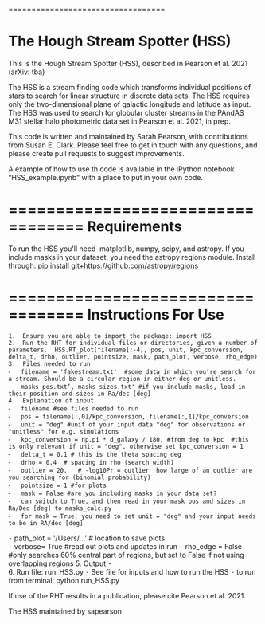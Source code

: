 
==================================

The Hough Stream Spotter (HSS)
==================================

This is the Hough Stream Spotter (HSS), described in Pearson et al. 2021 (arXiv: tba)

The HSS is a  stream finding code which transforms individual positions of stars to search for linear structure in discrete data sets. The HSS requires only the two-dimensional plane of galactic longitude and latitude as input. The HSS was used to search for globular cluster streams in the PAndAS M31 stellar halo photometric data set in Pearson et al. 2021, in prep. 

This code is written and maintained by Sarah Pearson, with contributions from Susan E. Clark. Please feel free to get in touch with any questions, and please create pull requests to suggest improvements.

A example of how to use th code is available in the iPython notebook “HSS_example.ipynb" with a place to put in your own code.

==================================
Requirements
==================================

To run the HSS you'll need  matplotlib, numpy, scipy, and astropy. 
If you include masks in your dataset, you need the astropy regions module. 
Install through:
pip install git+https://github.com/astropy/regions

==================================
Instructions For Use
==================================

	1.	Ensure you are able to import the package: import HSS 
	2.	Run the RHT for individual files or directories, given a number of parameters.  HSS.RT_plot(filename[:-4], pos, unit, kpc_conversion, delta_t, drho, outlier, pointsize, mask, path_plot, verbose, rho_edge)
	3.	Files needed to run
	⁃	filename = 'fakestream.txt'  #some data in which you’re search for a stream. Should be a circular region in either deg or unitless. 
	⁃	masks_pos.txt’, masks_sizes.txt' #if you include masks, load in their position and sizes in Ra/dec [deg]
	4.	Explanation of input
	⁃	filename #see files needed to run
	⁃	pos = filename[:,0]/kpc_conversion, filename[:,1]/kpc_conversion 
	⁃	unit = "deg" #unit of your input data "deg" for observations or "unitless" for e.g. simulations                                                                                                
	⁃	kpc_conversion = np.pi * d_galaxy / 180. #from deg to kpc  #this is only relevant if unit = "deg", otherwise set kpc_conversion = 1                                                                                     
	⁃	delta_t = 0.1 # this is the theta spacing deg                                                                                                            
	⁃	drho = 0.4	# spacing in rho (search width) 
	⁃	outlier = 20.   # -log10Pr = outlier  how large of an outlier are you searching for (binomial probability)
	⁃	pointsize = 1 #for plots
	⁃	mask = False #are you including masks in your data set? 
	⁃	can switch to True, and then read in your mask pos and sizes in Ra/Dec [deg] to masks_calc.py
	⁃	for mask = True, you need to set unit = "deg" and your input needs to be in RA/dec [deg]
⁃ path_plot = '/Users/…’ # location to save plots   
	⁃	verbose= True #read out plots and updates in run
	⁃	rho_edge = False #only searches 60% central part of regions, but set to False if not using overlapping regions
	5.	Output
	⁃	
	6.	Run file: run_HSS.py
	⁃	See file for inputs and how to run the HSS
	⁃	to run from terminal: python run_HSS.py


If use of the RHT results in a publication, please cite Pearson et al. 2021.

The HSS maintained by sapearson 
